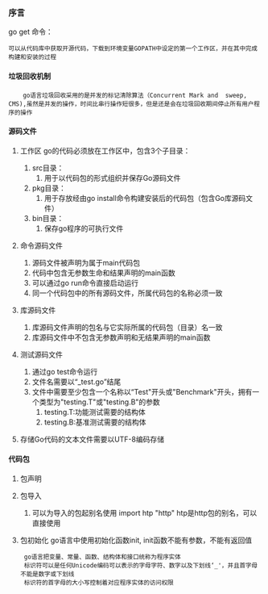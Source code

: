 ### 序言
go get 命令：

	可以从代码库中获取开源代码，下载到环境变量GOPATH中设定的第一个工作区，并在其中完成构建和安装的过程
#### 垃圾回收机制
		go语言垃圾回收采用的是并发的标记清除算法（Concurrent Mark and  sweep, CMS),虽然是并发的操作，时间比串行操作短很多，但是还是会在垃圾回收期间停止所有用户程序的操作
		
#### 源码文件
1. 工作区
	go的代码必须放在工作区中，包含3个子目录：
	1. src目录：
		1. 用于以代码包的形式组织并保存Go源码文件
	2. pkg目录：
		1. 用于存放经由go install命令构建安装后的代码包（包含Go库源码文件）
	3. bin目录：
		1. 保存go程序的可执行文件

1. 命令源码文件
	1. 源码文件被声明为属于main代码包
	2. 代码中包含无参数生命和结果声明的main函数
	3. 可以通过go run命令直接启动运行
	2. 同一个代码包中的所有源码文件，所属代码包的名称必须一致
3. 库源码文件
	1. 库源码文件声明的包名与它实际所属的代码包（目录）名一致
	2. 库源码文件中不包含无参数声明和无结果声明的main函数
3. 测试源码文件
	1. 通过go test命令运行
	2. 文件名需要以“_test.go”结尾
	3. 文件中需要至少包含一个名称以“Test"开头或"Benchmark"开头，拥有一个类型为"testing.T"或"testing.B"的参数
		1. testing.T:功能测试需要的结构体
		2. testing.B:基准测试需要的结构体
4. 存储Go代码的文本文件需要以UTF-8编码存储

#### 代码包
1. 包声明
2. 包导入
	1. 可以为导入的包起别名使用
		import htp "http"
        htp是http包的别名，可以直接使用
3. 包初始化
	go语言中使用初始化函数init,
    init函数不能有参数，不能有返回值




		go语言把变量、常量、函数、结构体和接口统称为程序实体
		标识符可以是任何Unicode编码可以表示的字母字符、数字以及下划线‘_'，并且首字母不能是数字或下划线
        标识符的首字母的大小写控制着对应程序实体的访问权限
